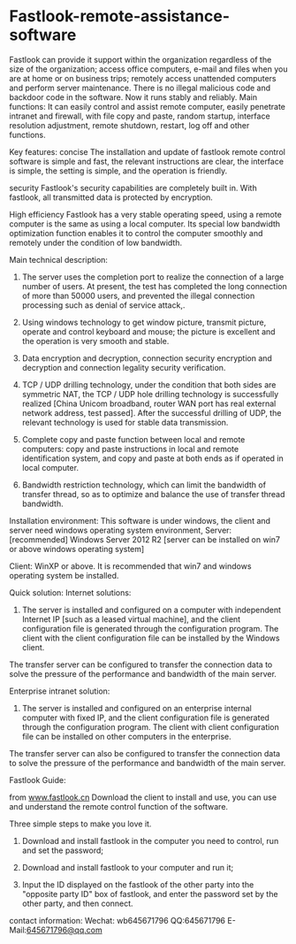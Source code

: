 # Fastlook-remote-assistance-software
Fastlook can provide it support within the organization regardless of the size of the organization; access office computers, e-mail and files when you are at home or on business trips; remotely access unattended computers and perform server maintenance. There is no illegal malicious code and backdoor code in the software. Now it runs stably and reliably.
Main functions:
It can easily control and assist remote computer, easily penetrate intranet and firewall, with file copy and paste, random startup, interface resolution adjustment, remote shutdown, restart, log off and other functions.

Key features:
concise
The installation and update of fastlook remote control software is simple and fast, the relevant instructions are clear, the interface is simple, the setting is simple, and the operation is friendly.

security
Fastlook's security capabilities are completely built in. With fastlook, all transmitted data is protected by encryption.

High efficiency
Fastlook has a very stable operating speed, using a remote computer is the same as using a local computer. Its special low bandwidth optimization function enables it to control the computer smoothly and remotely under the condition of low bandwidth.

Main technical description:

1. The server uses the completion port to realize the connection of a large number of users. At present, the test has completed the long connection of more than 50000 users, and prevented the illegal connection processing such as denial of service attack,.

2. Using windows technology to get window picture, transmit picture, operate and control keyboard and mouse; the picture is excellent and the operation is very smooth and stable.

3. Data encryption and decryption, connection security encryption and decryption and connection legality security verification.

4. TCP / UDP drilling technology, under the condition that both sides are symmetric NAT, the TCP / UDP hole drilling technology is successfully realized [China Unicom broadband, router WAN port has real external network address, test passed]. After the successful drilling of UDP, the relevant technology is used for stable data transmission.

5. Complete copy and paste function between local and remote computers: copy and paste instructions in local and remote identification system, and copy and paste at both ends as if operated in local computer.

6. Bandwidth restriction technology, which can limit the bandwidth of transfer thread, so as to optimize and balance the use of transfer thread bandwidth.

Installation environment:
This software is under windows, the client and server need windows operating system environment,
Server: [recommended] Windows Server 2012 R2 [server can be installed on win7 or above windows operating system]

Client: WinXP or above. It is recommended that win7 and windows operating system be installed.

Quick solution:
Internet solutions:

1. The server is installed and configured on a computer with independent Internet IP [such as a leased virtual machine], and the client configuration file is generated through the configuration program. The client with the client configuration file can be installed by the Windows client.

The transfer server can be configured to transfer the connection data to solve the pressure of the performance and bandwidth of the main server.

Enterprise intranet solution:
1. The server is installed and configured on an enterprise internal computer with fixed IP, and the client configuration file is generated through the configuration program. The client with client configuration file can be installed on other computers in the enterprise.

The transfer server can also be configured to transfer the connection data to solve the pressure of the performance and bandwidth of the main server.

Fastlook Guide:

from www.fastlook.cn Download the client to install and use, you can use and understand the remote control function of the software.

Three simple steps to make you love it.

1. Download and install fastlook in the computer you need to control, run and set the password;

2. Download and install fastlook to your computer and run it;

3. Input the ID displayed on the fastlook of the other party into the "opposite party ID" box of fastlook, and enter the password set by the other party, and then connect.


contact information:
Wechat: wb645671796
QQ:645671796
E-Mail:645671796@qq.com
